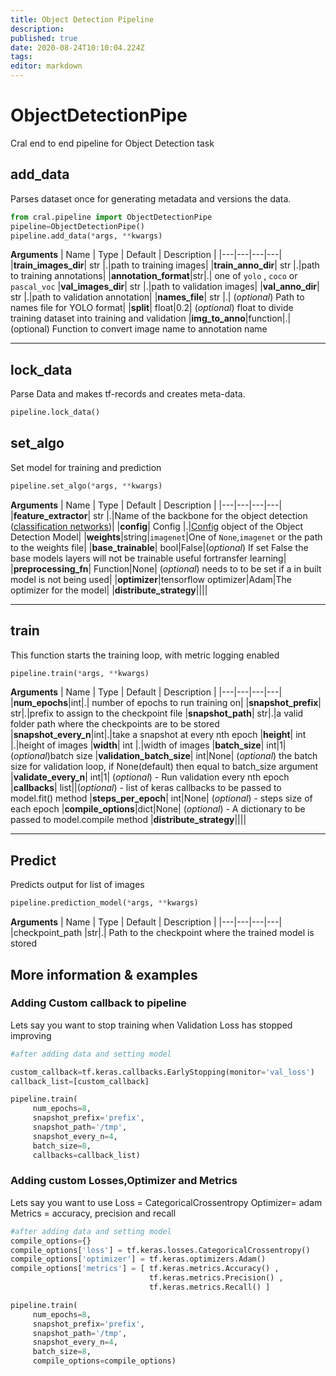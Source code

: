 ```yaml
---
title: Object Detection Pipeline
description: 
published: true
date: 2020-08-24T10:10:04.224Z
tags: 
editor: markdown
---
```


# ObjectDetectionPipe 
Cral end to end pipeline for Object Detection task


## add_data
Parses dataset once for generating metadata and versions the data.

```py
from cral.pipeline import ObjectDetectionPipe
pipeline=ObjectDetectionPipe()
pipeline.add_data(*args, **kwargs)
```
**Arguments**
| Name                  | Type        | Default     | Description                            |
|---|---|---|---|
|**train_images_dir**| str |.|path to training images|
|**train_anno_dir**| str |.|path to training annotations|
|**annotation_format**|str|.| one of `yolo` , `coco` or `pascal_voc`
|**val_images_dir**| str |.|path to validation images|
|**val_anno_dir**| str |.|path to validation annotation|
|**names_file**| str |.| (*optional*) Path to names file for YOLO format|
|**split**| float|0.2| (*optional*) float to divide training dataset into training and validation
|**img_to_anno**|function|.| (optional) Function to convert image name to annotation name

---

## lock_data
Parse Data and makes tf-records and creates meta-data.

```py
pipeline.lock_data()
```

## set_algo
Set model for training and prediction

```py
pipeline.set_algo(*args, **kwargs)
```
**Arguments**
| Name                  | Type        | Default     | Description                            |
|---|---|---|---|
|**feature_extractor**| str |.|Name of the backbone for the object detection ([classification networks](https://cral.segmind.com/api/models/classification))|
|**config**| Config |.|[Config](https://cral.segmind.com/api/models/ObjectDetection) object of the Object Detection Model|
|**weights**|string|`imagenet`|One of `None`,`imagenet` or the path to the weights file|
|**base_trainable**| bool|False|(*optional*) If set False the base models layers will not be trainable useful fortransfer learning|
|**preprocessing_fn**| Function|None| (*optional*) needs to to be set if a in built model is not being used|
|**optimizer**|tensorflow optimizer|Adam|The optimizer for the model|
|**distribute_strategy**||||

---

## train
This function starts the training loop, with metric logging enabled

```py
pipeline.train(*args, **kwargs)
```

**Arguments**
| Name                  | Type        | Default     | Description                            |
|---|---|---|---|
|**num_epochs**|int|.| number of epochs to run training on|
|**snapshot_prefix**| str|.|prefix to assign to the checkpoint file
|**snapshot_path**| str|.|a valid folder path where the checkpoints are to be stored
|**snapshot_every_n**|int|.|take a snapshot at every nth epoch
|**height**| int |.|height of images
|**width**| int |.|width of images
|**batch_size**| int|1|(*optional*)batch size
|**validation_batch_size**| int|None| (*optional*) the batch size for validation loop, if None(default) then equal to batch_size argument
|**validate_every_n**| int|1| (*optional*) - Run validation every nth epoch
|**callbacks**| list||(*optional*) - list of keras callbacks to be passed to model.fit() method
|**steps_per_epoch**| int|None| (*optional*) - steps size of each epoch
|**compile_options**|dict|None| (*optional*) - A dictionary to be passed to model.compile method
|**distribute_strategy**||||

---

## Predict
Predicts output for list of images
```py
pipeline.prediction_model(*args, **kwargs)
```
**Arguments**
| Name                  | Type        | Default     | Description                            |
|---|---|---|---|
|checkpoint_path |str|.| Path to the checkpoint where the trained model is stored


## More information & examples
### Adding Custom callback to pipeline
Lets say you want to stop training when Validation Loss has stopped improving
```py
#after adding data and setting model

custom_callback=tf.keras.callbacks.EarlyStopping(monitor='val_loss')
callback_list=[custom_callback]

pipeline.train(
     num_epochs=8,
     snapshot_prefix='prefix',
     snapshot_path='/tmp',
     snapshot_every_n=4,
     batch_size=8,
     callbacks=callback_list)

```

### Adding custom Losses,Optimizer and Metrics
Lets say you want to use
Loss = CategoricalCrossentropy
Optimizer= adam
Metrics = accuracy, precision and recall
```py
#after adding data and setting model
compile_options={}
compile_options['loss'] = tf.keras.losses.CategoricalCrossentropy()
compile_options['optimizer'] = tf.keras.optimizers.Adam()
compile_options['metrics'] = [ tf.keras.metrics.Accuracy() ,
                               tf.keras.metrics.Precision() ,
                               tf.keras.metrics.Recall() ]

pipeline.train(
     num_epochs=8,
     snapshot_prefix='prefix',
     snapshot_path='/tmp',
     snapshot_every_n=4,
     batch_size=8,
     compile_options=compile_options)

```



